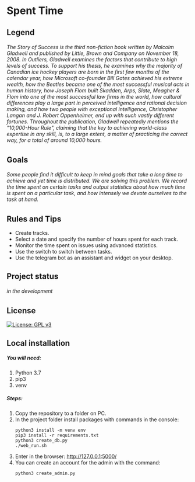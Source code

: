 Spent Time
=======================

Legend
-----------

###### The Story of Success is the third non-fiction book written by Malcolm Gladwell and published by Little, Brown and Company on November 18, 2008. In Outliers, Gladwell examines the factors that contribute to high levels of success. To support his thesis, he examines why the majority of Canadian ice hockey players are born in the first few months of the calendar year, how Microsoft co-founder Bill Gates achieved his extreme wealth, how the Beatles became one of the most successful musical acts in human history, how Joseph Flom built Skadden, Arps, Slate, Meagher & Flom into one of the most successful law firms in the world, how cultural differences play a large part in perceived intelligence and rational decision making, and how two people with exceptional intelligence, Christopher Langan and J. Robert Oppenheimer, end up with such vastly different fortunes. Throughout the publication, Gladwell repeatedly mentions the "10,000-Hour Rule", claiming that the key to achieving world-class expertise in any skill, is, to a large extent, a matter of practicing the correct way, for a total of around 10,000 hours.

Goals
-----
###### Some people find it difficult to keep in mind goals that take a long time to achieve and yet time is distributed. We are solving this problem. We record the time spent on certain tasks and output statistics about how much time is spent on a particular task, and how intensely we devote ourselves to the task at hand.

Rules and Tips
--------------
 - Create tracks.
 - Select a date and specify the number of hours spent for each track.
 - Monitor the time spent on issues using advanced statistics.
 - Use the switch to switch between tasks.
 - Use the telegram bot as an assistant and widget on your desktop.
 
Project status
----------------
###### *in the development*

License
-------
[![License: GPL v3](https://img.shields.io/badge/License-GPLv3-blue.svg)](https://www.gnu.org/licenses/gpl-3.0) 

Local installation
------------------
##### You will need:
1. Python 3.7
2. pip3
3. venv
##### Steps:
1. Copy the repository to a folder on PC.
2. In the project folder install packages with commands in the console: 
   ````
   python3 install -m venv env
   pip3 install -r requirements.txt
   python3 create_db.py
   ./web_run.sh
   
3. Enter in the browser:
   <http://127.0.0.1:5000/>
4. You can create an account for the admin with the command:
   ````
   python3 create_admin.py
